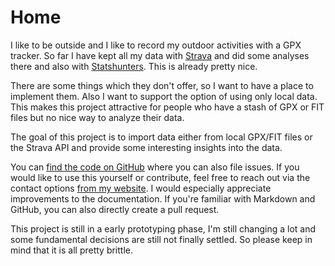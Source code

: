 # Home

I like to be outside and I like to record my outdoor activities with a GPX tracker. So far I have kept all my data with [Strava](https://strava.com/) and did some analyses there and also with [Statshunters](https://statshunters.com/). This is already pretty nice.

There are some things which they don't offer, so I want to have a place to implement them. Also I want to support the option of using only local data. This makes this project attractive for people who have a stash of GPX or FIT files but no nice way to analyze their data.

The goal of this project is to import data either from local GPX/FIT files or the Strava API and provide some interesting insights into the data.

You can [find the code on GitHub](https://github.com/martin-ueding/geo-activity-playground) where you can also file issues. If you would like to use this yourself or contribute, feel free to reach out via the contact options [from my website](https://martin-ueding.de/). I would especially appreciate improvements to the documentation. If you're familiar with Markdown and GitHub, you can also directly create a pull request.

This project is still in a early prototyping phase, I'm still changing a lot and some fundamental decisions are still not finally settled. So please keep in mind that it is all pretty brittle.